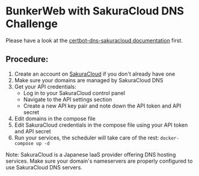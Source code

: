 # BunkerWeb with SakuraCloud DNS Challenge

Please have a look at the [certbot-dns-sakuracloud documentation](https://certbot-dns-sakuracloud.readthedocs.io/en/stable/) first.

## Procedure:

1. Create an account on [SakuraCloud](https://cloud.sakura.ad.jp/) if you don't already have one
2. Make sure your domains are managed by SakuraCloud DNS
3. Get your API credentials:
   - Log in to your SakuraCloud control panel
   - Navigate to the API settings section
   - Create a new API key pair and note down the API token and API secret
4. Edit domains in the compose file
5. Edit SakuraCloud credentials in the compose file using your API token and API secret
6. Run your services, the scheduler will take care of the rest: `docker-compose up -d`

Note: SakuraCloud is a Japanese IaaS provider offering DNS hosting services. Make sure your domain's nameservers are properly configured to use SakuraCloud DNS servers.
